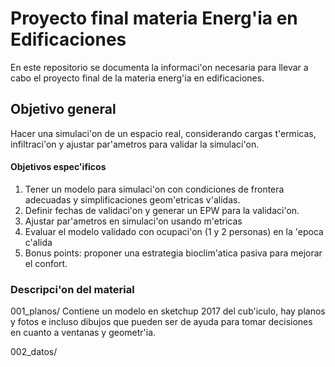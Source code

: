 #  Proyecto final materia Energ'ia en Edificaciones

En este repositorio se documenta la informaci'on necesaria para llevar a
cabo el proyecto final  de la materia energ'ia en edificaciones.

## Objetivo general
Hacer una simulaci'on de un espacio real, considerando cargas t'ermicas, infiltraci'on y ajustar
par'ametros para validar la simulaci'on.



#### Objetivos espec'ificos

1. Tener un modelo para simulaci'on con condiciones de frontera adecuadas y simplificaciones
geom'etricas v'alidas.
1. Definir fechas de validaci'on y generar un EPW para la validaci'on.
1. Ajustar par'ametros en simulaci'on usando m'etricas
1. Evaluar el modelo validado con ocupaci'on (1 y 2 personas) en la 'epoca  c'alida
1. Bonus points: proponer una estrategia bioclim'atica pasiva para mejorar el confort.



### Descripci'on del material

001_planos/  Contiene un modelo en sketchup 2017 del cub'iculo, hay planos y fotos e incluso dibujos que pueden ser de ayuda para tomar decisiones en cuanto a ventanas y geometr'ia.

002_datos/

